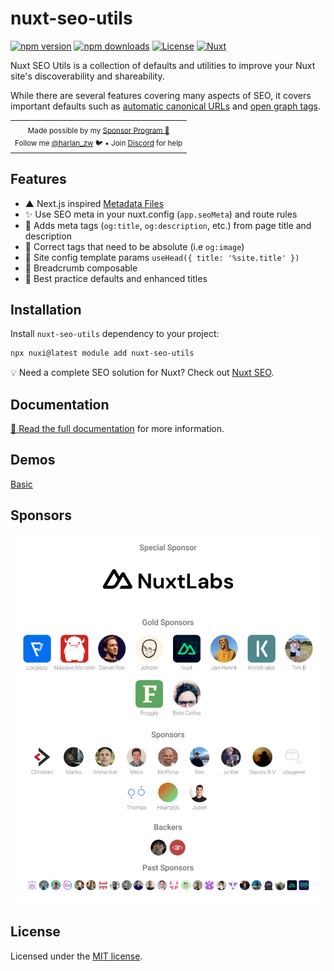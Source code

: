 <h1>nuxt-seo-utils</h1>

[![npm version][npm-version-src]][npm-version-href]
[![npm downloads][npm-downloads-src]][npm-downloads-href]
[![License][license-src]][license-href]
[![Nuxt][nuxt-src]][nuxt-href]

Nuxt SEO Utils is a collection of defaults and utilities to improve your Nuxt site's discoverability and shareability.

While there are several features covering many aspects of SEO, it covers important defaults such as [automatic canonical URLs](https://nuxtseo.com/learn/controlling-crawlers/canonical-urls) and
[open graph tags](https://nuxtseo.com/learn/mastering-meta/open-graph).

<p align="center">
<table>
<tbody>
<td align="center">
<sub>Made possible by my <a href="https://github.com/sponsors/harlan-zw">Sponsor Program 💖</a><br> Follow me <a href="https://twitter.com/harlan_zw">@harlan_zw</a> 🐦 • Join <a href="https://discord.gg/275MBUBvgP">Discord</a> for help</sub><br>
</td>
</tbody>
</table>
</p>

## Features

- ▲ Next.js inspired [Metadata Files](https://nextjs.org/docs/app/api-reference/file-conventions/metadata)
- ✨ Use SEO meta in your nuxt.config (`app.seoMeta`) and route rules
- 🤖 Adds meta tags (`og:title`, `og:description`, etc.) from page title and description
- 🧙 Correct tags that need to be absolute (i.e `og:image`)
- 🧩 Site config template params `useHead({ title: '%site.title' })`
- 🍞 Breadcrumb composable
- 🧙 Best practice defaults and enhanced titles

## Installation

Install `nuxt-seo-utils` dependency to your project:

```bash
npx nuxi@latest module add nuxt-seo-utils
```

💡 Need a complete SEO solution for Nuxt? Check out [Nuxt SEO](https://nuxtseo.com).

## Documentation

[📖 Read the full documentation](https://nuxtseo.com/docs/utils) for more information.

## Demos

[Basic](https://stackblitz.com/edit/nuxt-starter-vbay3q?file=app.vue)

## Sponsors

<p align="center">
  <a href="https://raw.githubusercontent.com/harlan-zw/static/main/sponsors.svg">
    <img src='https://raw.githubusercontent.com/harlan-zw/static/main/sponsors.svg'/>
  </a>
</p>

## License

Licensed under the [MIT license](https://github.com/harlan-zw/nuxt-seo-utils/blob/main/LICENSE.md).

<!-- Badges -->
[npm-version-src]: https://img.shields.io/npm/v/nuxt-seo-utils/latest.svg?style=flat&colorA=18181B&colorB=28CF8D
[npm-version-href]: https://npmjs.com/package/nuxt-seo-utils

[npm-downloads-src]: https://img.shields.io/npm/dm/nuxt-seo-utils.svg?style=flat&colorA=18181B&colorB=28CF8D
[npm-downloads-href]: https://npmjs.com/package/nuxt-seo-utils

[license-src]: https://img.shields.io/github/license/harlan-zw/nuxt-seo-utils.svg?style=flat&colorA=18181B&colorB=28CF8D
[license-href]: https://github.com/harlan-zw/nuxt-seo-utils/blob/main/LICENSE.md

[nuxt-src]: https://img.shields.io/badge/Nuxt-18181B?logo=nuxt.js
[nuxt-href]: https://nuxt.com
